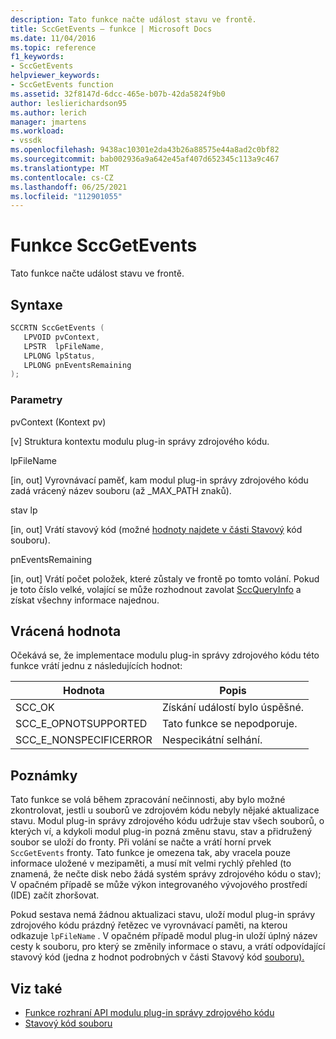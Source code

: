 ```yaml
---
description: Tato funkce načte událost stavu ve frontě.
title: SccGetEvents – funkce | Microsoft Docs
ms.date: 11/04/2016
ms.topic: reference
f1_keywords:
- SccGetEvents
helpviewer_keywords:
- SccGetEvents function
ms.assetid: 32f8147d-6dcc-465e-b07b-42da5824f9b0
author: leslierichardson95
ms.author: lerich
manager: jmartens
ms.workload:
- vssdk
ms.openlocfilehash: 9438ac10301e2da43b26a88575e44a8ad2c0bf82
ms.sourcegitcommit: bab002936a9a642e45af407d652345c113a9c467
ms.translationtype: MT
ms.contentlocale: cs-CZ
ms.lasthandoff: 06/25/2021
ms.locfileid: "112901055"
---
```

# <a name="sccgetevents-function"></a>Funkce SccGetEvents
Tato funkce načte událost stavu ve frontě.

## <a name="syntax"></a>Syntaxe

```cpp
SCCRTN SccGetEvents (
   LPVOID pvContext,
   LPSTR  lpFileName,
   LPLONG lpStatus,
   LPLONG pnEventsRemaining
);
```

### <a name="parameters"></a>Parametry
 pvContext (Kontext pv)

[v] Struktura kontextu modulu plug-in správy zdrojového kódu.

 lpFileName

[in, out] Vyrovnávací paměť, kam modul plug-in správy zdrojového kódu zadá vrácený název souboru (až _MAX_PATH znaků).

 stav lp

[in, out] Vrátí stavový kód (možné [hodnoty najdete v části Stavový](../extensibility/file-status-code-enumerator.md) kód souboru).

 pnEventsRemaining

[in, out] Vrátí počet položek, které zůstaly ve frontě po tomto volání. Pokud je toto číslo velké, volající se může rozhodnout zavolat [SccQueryInfo](../extensibility/sccqueryinfo-function.md) a získat všechny informace najednou.

## <a name="return-value"></a>Vrácená hodnota
 Očekává se, že implementace modulu plug-in správy zdrojového kódu této funkce vrátí jednu z následujících hodnot:

|Hodnota|Popis|
|-----------|-----------------|
|SCC_OK|Získání událostí bylo úspěšné.|
|SCC_E_OPNOTSUPPORTED|Tato funkce se nepodporuje.|
|SCC_E_NONSPECIFICERROR|Nespecikátní selhání.|

## <a name="remarks"></a>Poznámky
 Tato funkce se volá během zpracování nečinnosti, aby bylo možné zkontrolovat, jestli u souborů ve zdrojovém kódu nebyly nějaké aktualizace stavu. Modul plug-in správy zdrojového kódu udržuje stav všech souborů, o kterých ví, a kdykoli modul plug-in pozná změnu stavu, stav a přidružený soubor se uloží do fronty. Při volání se načte a vrátí horní prvek `SccGetEvents` fronty. Tato funkce je omezena tak, aby vracela pouze informace uložené v mezipaměti, a musí mít velmi rychlý přehled (to znamená, že nečte disk nebo žádá systém správy zdrojového kódu o stav); V opačném případě se může výkon integrovaného vývojového prostředí (IDE) začít zhoršovat.

 Pokud sestava nemá žádnou aktualizaci stavu, uloží modul plug-in správy zdrojového kódu prázdný řetězec ve vyrovnávací paměti, na kterou odkazuje `lpFileName` . V opačném případě modul plug-in uloží úplný název cesty k souboru, pro který se změnily informace o stavu, a vrátí odpovídající stavový kód (jedna z hodnot podrobných v části Stavový kód [souboru).](../extensibility/file-status-code-enumerator.md)

## <a name="see-also"></a>Viz také
- [Funkce rozhraní API modulu plug-in správy zdrojového kódu](../extensibility/source-control-plug-in-api-functions.md)
- [Stavový kód souboru](../extensibility/file-status-code-enumerator.md)
